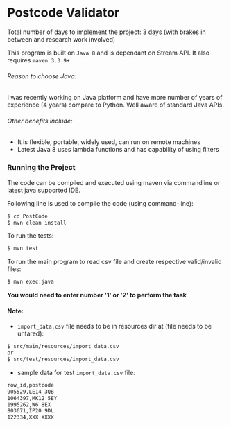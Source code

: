 # Postcode Validator

Total number of days to implement the project: 3 days (with brakes in between and research work involved)

This program is built on `Java 8` and is dependant on Stream API.
It also requires `maven 3.3.9+`

###### Reason to choose Java:
I was recently working on Java platform and have more number of years of experience (4 years) compare to Python.
Well aware of standard Java APIs.

###### Other benefits include:
 - It is flexible, portable, widely used, can run on remote machines
 - Latest Java 8 uses lambda functions and has capability of using filters

### Running the Project

The code can be compiled and executed using maven via commandline or latest java supported IDE.

Following line is used to compile the code (using command-line):
```sh
$ cd PostCode 
$ mvn clean install
```

To run the tests:
```sh
$ mvn test
```

To run the main program to read csv file and create respective valid/invalid files: 
```sh
$ mvn exec:java
```
**You would need to enter number '1' or '2' to perform the task**



#### Note:
- `import_data.csv` file needs to be in resources dir at (file needs to be untared):
```sh
$ src/main/resources/import_data.csv
or
$ src/test/resources/import_data.csv
```

- sample data for test `import_data.csv` file:
```sh
row_id,postcode
905529,LE14 3QB
1064397,MK12 5EY
1995262,W6 8EX
803671,IP20 9DL
122334,XXX XXXX
```